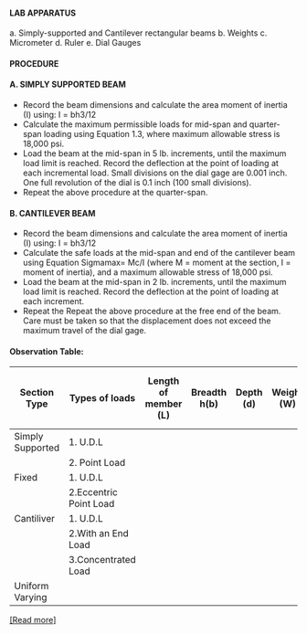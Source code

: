 #### LAB APPARATUS
a. Simply-supported and Cantilever rectangular beams
b. Weights
c. Micrometer
d. Ruler
e. Dial Gauges

#### PROCEDURE
#### A. SIMPLY SUPPORTED BEAM
- Record the beam dimensions and calculate the area moment of inertia (I) using: I = bh3/12
- Calculate the maximum permissible loads for mid-span and quarter-span loading using Equation 1.3, where maximum allowable stress is 18,000 psi.
- Load the beam at the mid-span in 5 lb. increments, until the maximum load limit is reached. Record the deflection at the point of loading at each incremental load. Small divisions on the dial gage are 0.001 inch. One full revolution of the dial is 0.1 inch (100 small divisions).
- Repeat the above procedure at the quarter-span.


#### B. CANTILEVER BEAM

- Record the beam dimensions and calculate the area moment of inertia (I) using: I = bh3/12
- Calculate the safe loads at the mid-span and end of the cantilever beam using Equation Sigmamax= Mc/I (where M = moment at the section, I = moment of inertia), and a maximum allowable stress of 18,000 psi.
- Load the beam at the mid-span in 2 lb. increments, until the maximum load limit is reached. Record the deflection at the point of loading at each increment.
- Repeat the Repeat the above procedure at the free end of the beam. Care must be taken so that the displacement does not exceed the maximum travel of the dial gage.


#### Observation Table:

|Section Type|Types of loads|Length of member (L)|Breadth h(b)|Depth (d)|Weight (W)|At a distance from section 'X'|Bending Moment(Knm)|Shear Force(Kn)|Deflection (Delta)|
|---|---|---|---|---|---|---|---|---|---|
|Simply Supported|1. U.D.L|   |   |   |   |   |   |   |   |
|   |2. Point Load|   |   |   |   |   |   |   |   |
|Fixed|1. U.D.L|   |   |   |   |   |   |   |   |
|   |2.Eccentric Point Load|   |   |   |   |   |   |   |   |
|Cantiliver|1. U.D.L|   |   |   |   |   |   |   |   |
|   |2.With an End Load|   |   |   |   |   |   |   |   |
|   |3.Concentrated Load|   |   |   |   |   |   |   |   |
|Uniform Varying|   |   |   |   |   |   |   |   |   |


<a href="docs/Exp-2 Single span beams.pdf">[Read more]</a>
